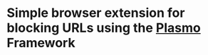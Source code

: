 # Simple browser extension for blocking URLs using the [Plasmo](https://docs.plasmo.com/framework) Framework
